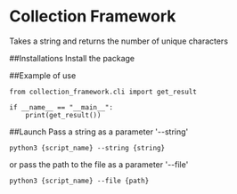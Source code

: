 # Collection Framework


Takes a string and returns the number of unique characters

##Installations
Install the package

##Example of use
``` 
from collection_framework.cli import get_result

if __name__ == "__main__":
    print(get_result())

```
##Launch
Рass a string as a parameter '--string'
```
python3 {script_name} --string {string}
```
or 
pass the path to the file as a parameter '--file'

    python3 {script_name} --file {path} 
